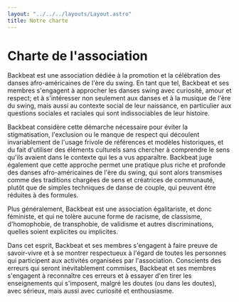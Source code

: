 ```yaml
---
layout: "../../../layouts/Layout.astro"
title: Notre charte
---
```


# Charte de l'association

Backbeat est une association dédiée à la promotion et la célébration des danses afro-américaines de l'ère du swing. En tant que tel, Backbeat et ses membres s'engagent à approcher les danses swing avec curiosité, amour et respect; et à s'intéresser non seulement aux danses et à la musique de l'ère du swing, mais aussi au contexte social de leur naissance, en particulier aux questions sociales et raciales qui sont indissociables de leur histoire.

Backbeat considère cette démarche nécessaire pour éviter la stigmatisation, l'exclusion ou le manque de respect qui découlent invariablement de l'usage frivole de références et modèles historiques, et du fait d'utiliser des éléments culturels sans chercher à comprendre le sens qu'ils avaient dans le contexte qui les a vus apparaître. Backbeat juge également que cette approche permet une pratique plus riche et profonde des danses afro-américaines de l'ère du swing, qui sont alors transmises comme des traditions chargées de sens et créatrices de communauté, plutôt que de simples techniques de danse de couple, qui peuvent être réduites à des formules.

Plus généralement, Backbeat est une association égalitariste, et donc féministe, et qui ne tolère aucune forme de racisme, de classisme, d'homophobie, de transphobie, de validisme et autres discriminations, quelles soient explicites ou implicites.

Dans cet esprit, Backbeat et ses membres s'engagent à faire preuve de savoir-vivre et à se montrer respectueux à l'égard de toutes les personnes qui participent aux activités organisées par l'association. Conscients des erreurs qui seront inévitablement commises, Backbeat et ses membres s'engagent à reconnaître ces erreurs et à essayer d'en tirer les enseignements qui s'imposent, malgré les doutes (ou dans les doutes), avec sérieux, mais aussi avec curiosité et enthousiasme.

